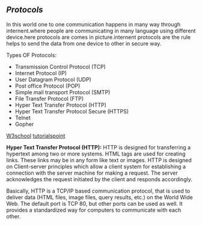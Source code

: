 <h2><i>Protocols</i></h2>
<p>In this world one to one communication happens in many way through internent.where people are communicating in many language using different device.here protocols are comes in picture.internent protocols are the rule helps to send the data from one device to other in secure way.</p>
<p>Types OF Protocols:
<ul>
  <li>Transmission Control Protocol (TCP)</li>
  <li>Internet Protocol (IP)</li>
  <li>User Datagram Protocol (UDP)</li>
  <li>Post office Protocol (POP)</li>
  <li>Simple mail transport Protocol (SMTP)</li>
  <li>File Transfer Protocol (FTP)</li>
  <li>Hyper Text Transfer Protocol (HTTP)</li>
   <li>Hyper Text Transfer Protocol Secure (HTTPS)</li>
   <li>Telnet</li>
   <li>Gopher</li>


</ul>
<a href="https://www.w3schools.in/types-of-network-protocols-and-their-uses/">W3school</a>
<a href="https://www.tutorialspoint.com/http/http_header_fields.htm">tutorialspoint</a>

</p>
<p><b>Hyper Text Transfer Protocol (HTTP):</b> HTTP is designed for transferring a hypertext among two or more systems. HTML tags are used for creating links. These links may be in any form like text or images. HTTP is designed on Client-server principles which allow a client system for establishing a connection with the server machine for making a request. The server acknowledges the request initiated by the client and responds accordingly.</p>
<p>Basically, HTTP is a TCP/IP based communication protocol, that is used to deliver data (HTML files, image files, query results, etc.) on the World Wide Web. The default port is TCP 80, but other ports can be used as well. It provides a standardized way for computers to communicate with each other.</p>
